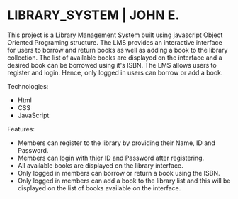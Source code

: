 # LIBRARY_SYSTEM | JOHN E.
This project is a Library Management System built using javascript Object Oriented Programing structure. The LMS provides an interactive interface for users to borrow and return books as well as adding a book to the library collection. The list of available books are displayed on the interface and a desired book can be borrowed using it's ISBN. The LMS allows users to register and login. Hence, only logged in users can borrow or add a book.

Technologies:
- Html
- CSS
- JavaScript

Features:
- Members can register to the library by providing their Name, ID and Password.
- Members can login with thier ID and Password after registering.
- All available books are displayed on the library interface.
- Only logged in members can borrow or return a book using the ISBN.
- Only logged in members can add a book to the library list and this will be displayed on the list of books available on the interface.
